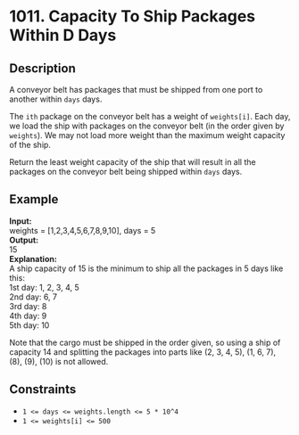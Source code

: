 # 1011. Capacity To Ship Packages Within D Days

## Description

A conveyor belt has packages that must be shipped from one port to another within `days` days.

The `ith` package on the conveyor belt has a weight of `weights[i]`. Each day, we load the ship with packages on the conveyor belt (in the order given by `weights`). We may not load more weight than the maximum weight capacity of the ship.

Return the least weight capacity of the ship that will result in all the packages on the conveyor belt being shipped within `days` days.

## Example

**Input:**  
weights = [1,2,3,4,5,6,7,8,9,10], days = 5
<br>
**Output:**
<br>
15
<br>
**Explanation:**
<br>
A ship capacity of 15 is the minimum to ship all the packages in 5 days like this:
<br>
1st day: 1, 2, 3, 4, 5
<br>
2nd day: 6, 7
<br>
3rd day: 8
<br>
4th day: 9
<br>
5th day: 10
<br>

Note that the cargo must be shipped in the order given, so using a ship of capacity 14 and splitting the packages into parts like (2, 3, 4, 5), (1, 6, 7), (8), (9), (10) is not allowed.

## Constraints

- `1 <= days <= weights.length <= 5 * 10^4`
- `1 <= weights[i] <= 500`
